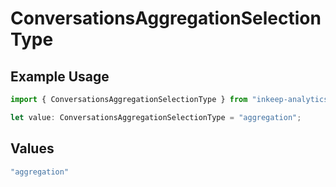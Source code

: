 # ConversationsAggregationSelectionType

## Example Usage

```typescript
import { ConversationsAggregationSelectionType } from "inkeep-analytics-typescript/models/components";

let value: ConversationsAggregationSelectionType = "aggregation";
```

## Values

```typescript
"aggregation"
```